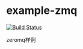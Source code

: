 # example-zmq

[![Build Status](https://travis-ci.org/alvisisme/example-zmq.svg?branch=master)](https://travis-ci.org/alvisisme/example-zmq)

zeromq样例

